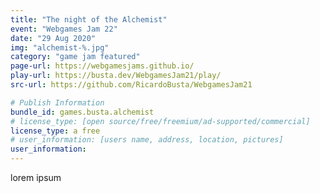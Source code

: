 ```yaml
---
title: "The night of the Alchemist"
event: "Webgames Jam 22"
date: "29 Aug 2020"
img: "alchemist-%.jpg"
category: "game jam featured"
page-url: https://webgamesjams.github.io/
play-url: https://busta.dev/WebgamesJam21/play/
src-url: https://github.com/RicardoBusta/WebgamesJam21

# Publish Information
bundle_id: games.busta.alchemist
# license_type: [open source/free/freemium/ad-supported/commercial]
license_type: a free
# user_information: [users name, address, location, pictures]
user_information:
---
```

lorem ipsum